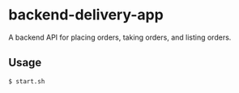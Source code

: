 # backend-delivery-app
A backend API for placing orders, taking orders, and listing orders.

## Usage
``` sh
$ start.sh
```